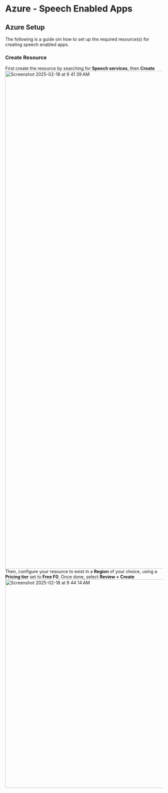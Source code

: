 # Azure - Speech Enabled Apps

## Azure Setup
The following is a guide oin how to set up the required resource(s) for creating speech enabled apps.
### Create Resource
First create the resource by searching for **Speech services**, then **Create**
<img width="1591" alt="Screenshot 2025-02-18 at 9 41 39 AM" src="https://github.com/user-attachments/assets/5dd95c73-0646-4cd8-83a9-e3e5f40a912b" />
Then, configure your resource to exist in a **Region** of your choice, using a **Pricing tier** set to **Free F0**. Once done, select **Review + Create**
<img width="666" alt="Screenshot 2025-02-18 at 9 44 14 AM" src="https://github.com/user-attachments/assets/3b8a49a8-bd25-4017-8161-28e5e0c27e98" />
